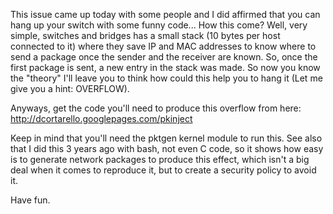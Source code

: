 This issue came up today with some people and I did affirmed that you can hang up your switch with some funny code...
How this come? Well, very simple, switches and bridges has a small stack (10 bytes per host connected to it) where they save IP and MAC addresses to know where to send a package once the sender and the receiver are known. So, once the first package is sent, a new entry in the stack was made. So now you know the "theory" I'll leave you to think how could this help you to hang it
(Let me give you a hint: OVERFLOW).

Anyways, get the code you'll need to produce this overflow from here: <http://dcortarello.googlepages.com/pkinject>

Keep in mind that you'll need the pktgen kernel module to run this.
See also that I did this 3 years ago with bash, not even C code, so it shows how easy is to generate network packages to produce this effect, which isn't a big deal when it comes to reproduce it, but to create a security policy to avoid it.

Have fun.

